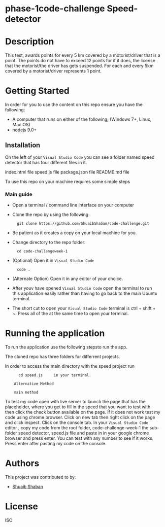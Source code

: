 # phase-1code-challenge Speed-detector

# Description

This test, awards points for every 5 km covered by a motorist/driver that is a point.
The points do not have to exceed 12 points for if it does, the license that the motorist/the driver has gets suspended. For each and every 5km covered by a motorist/driver represents 1 point.



# Getting Started
In order for you to use the content on this repo ensure you have the following:

- A computer that runs on either of the following; (Windows 7+, Linux, Mac OS)
- nodejs 9.0+

## Installation

On the left of your ``Visual Studio Code`` you can see a folder named speed detector that has four different files in it.

index.html file
speed.js file
package.json file
README.md file

To use this repo on your machine requires some simple steps

### Main guide

- Open a terminal / command line interface on your computer
- Clone the repo by using the following:

        git clone https://github.com/ShuaibShaban/code-challenge.git

- Be patient as it creates a copy on your local machine for you.
- Change directory to the repo folder:

        cd code-challengeweek-1

- (Optional) Open it in ``Visual Studio Code``

        code .

- (Alternate Option) Open it in any editor of your choice.

- After youv have opened ``Visual Studio Code`` open the terminal to run this application easily rather than having to go back to the main Ubuntu terminal.

- The short cut to open your ``Visual Studio Code`` terminal is ctrl + shift + ~. Press all of the at the same time to open your terminal.


# Running the application

To run the application use the following stepsto run the app.

The cloned repo has three folders for differrent projects. 

In order to access the main directory with the speed project  run  

          cd speed.js     in your terminal.

        Alternative Method

        main method

 To test my code open with live server to launch the page that has the placeholder, where you get to fill in the speed that you want to test with then click the check button available on the page. If it does not work test my code using chrome browser. Click on new tab then right click on the page and click inspect. Click on the console tab. In your ``Visual Studio Code`` editor , copy my code from the root folder, code-challenge-week-1 the sub-folder speed detector, speed.js file and paste in in your google chrome browser and press enter. You can test with any number to see if it works. Press enter after pasting my code on the console.

# Authors
This project was contributed to by:
- [Shuaib Shaban](https://github.com/ShuaibShaban/)

# License
ISC